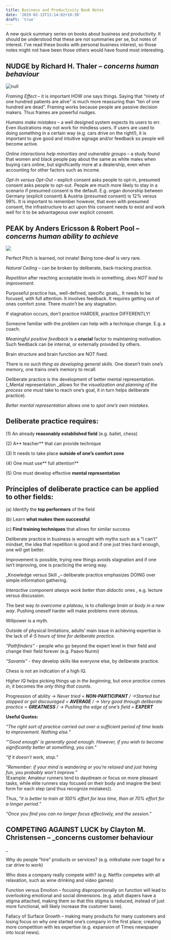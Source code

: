 ```yaml
---
title: Business and Productivity Book Notes
date: '2019-02-13T11:14:02+10:30'
draft: 'true'
---
```

A new quick summary series on books about business and productivity. It should be understood that these are not summaries per se, but notes of interest. I've read these books with personal business interest, so those notes might not have been those others would have found most interesting.

## NUDGE by Richard H. Thaler – _concerns human behaviour_

![null](/images/uploads/nudge.jpg)

_Framing Effect_ – it is important HOW one says things. Saying that “ninety of one hundred patients are alive” is much more reassuring than “ten of one hundred are dead”. Framing works because people are passive decision makers. Thus frames are powerful nudges.

_Humans make mistakes_ – a well designed system  expects its users to err. Even illustrations may not work for mindless users. If users are used to doing something in a certain way (e.g. cars drive on the right!), it is important to give good and intuitive signage and/or feedback so people will become active.

_Online interactions help minorities and vulnerable groups_ – a study found that women and black people pay about the same as white males when buying cars online, but significantly more at a dealership, even when accounting for other factors such as income.

_Opt-In versus Opt-Out_ – explicit consent asks people to opt-in, presumed consent asks people to opt-out. People are much more likely to stay in a scenario if presumed consent is the default. E.g. organ donorship between Germany (explicit consent) & Austria (presumed consent) is 12% versus 99%. It is important to remember however, that even with presumed consent, the infrastructure to act upon this consent needs to exist and work well for it to be advantageous over explicit consent.

## PEAK by Anders Ericsson & Robert Pool – _concerns human ability to achieve_

![](/images/uploads/peak.jpg)

Perfect Pitch is learned, not innate! Being tone-deaf is very rare.

_Natural Ceiling_ – can be broken by deliberate, back-tracking practice.

_Repetition_ after reaching acceptable levels in something, _does NOT lead to improvement._

Purposeful practice has_ well-defined, specific goals_. It needs to be focused, with full attention. It involves feedback. It requires getting out of ones comfort zone. There mustn’t be any stagnation.

If stagnation occurs, don’t practice HARDER, practice DIFFERENTLY! 

Someone familiar with the problem can help with a technique change. E.g. a coach.

_Meaningful positive feedback_ is a **crucial** factor to maintaining motivation. Such feedback can be internal, or externally provided by others.

Brain structure and brain function are NOT fixed.

There is _no such thing as developing general skills_. One doesn’t train one’s memory, one trains one’s memory to recall.

Deliberate practice is the development of better mental representation. (_Mental representation _allows for the _visualization and planning of the process_ one must take to reach one’s goal, it in turn helps deliberate practice).

_Better mental representation_ allows one to _spot one’s own mistakes_.

## Deliberate practice requires: 

(1) An already **reasonably established field** (e.g. ballet, chess)

(2) A** teacher** that can provide technique

(3) It needs to take place **outside of one’s comfort zone**

(4) One must use** full attention**

(5) One must develop effective **mental representation**

## Principles of deliberate practice can be applied to other fields:

(a) Identify the **top performers** of the field

(b) Learn **what makes them successful**

(c) **Find training techniques** that allows for similar success

Deliberate practice in business is wrought with myths such as a “I can’t” mindset, the idea that repetition is good and if one just tries hard enough, one will get better.

Improvement is possible, trying new things avoids stagnation and if one isn’t improving, one is practicing the wrong way.

_Knowledge versus Skill _– deliberate practice emphasizes DOING over simple information gathering.

_Interactive_ component _always work better than didactic_ ones , e.g. lecture versus discussion.

The best way _to overcome a plateau_, is to _challenge brain or body in a new way_. Pushing oneself harder will make problems more obvious.

Willpower is a myth.

Outside of physical limitations, adults’ main issue in achieving expertise is the lack of _4-5 hours of time for deliberate practice_.

_“Pathfinders”_ - people who go beyond the expert level in their field and change their field forever (e.g. Paavo Nurmi)

_“Savants”_ - they develop skills like everyone else, by deliberate practice.

Chess is not an indication of a high IQ.

_Higher IQ helps_ picking things up _in the beginning_, but _once practice comes in_, it becomes the _only thing that counts_.

Progression of ability -> _Never tried = **NON-PARTICIPANT** / ->Started but stopped or got discouraged = **AVERAGE** / -> Very good through deliberate practice = **GREATNESS** / -> Pushing the edge of one’s field = **EXPERT**_

**Useful Quotes:**

_“The right sort of practice carried out over a sufficient period of time leads to improvement. Nothing else.”_

_“'Good enough' is generally good enough. However, if you wish to become significantly better at something, you can.”_

_“If it doesn’t work, stop.”_

_“Remember: if your mind is wandering or you’re relaxed and just having fun, you probably won’t improve.”_\
(Example: Amateur runners tend to daydream or focus on more pleasant tasks, while elite runners stay focused on their body and imagine the best form for each step (and thus recognize mistakes)).

Thus, _“it is better to train at 100% effort for less time, than at 70% effort for a longer period.”_

_“Once you find you can no longer focus effectively, end the session.”_

## COMPETING AGAINST LUCK by Clayton M. Christensen – _concerns customer behaviour_

Why do people “hire” products or services? (e.g. milkshake over bagel for a car drive to work)

Who does a company really compete with? (e.g. Netflix competes with all relaxation, such as wine drinking and video games)

Function versus Emotion – focusing disproportionally on function will lead to overlooking emotional and social dimensions. (e.g. adult diapers have a stigma attached, making them so that this stigma is reduced, instead of just more functional, will likely increase the customer base).

Fallacy of Surface Growth – making many products for many customers and losing focus on why one started one’s company in the first place; creating more competition with les expertise (e.g. expansion of Times newspaper into local news).
